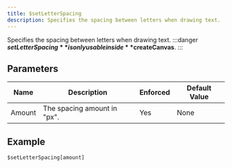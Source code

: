 ```yaml
---
title: $setLetterSpacing
description: Specifies the spacing between letters when drawing text.
---
```


Specifies the spacing between letters when drawing text.
:::danger
**$setLetterSpacing** is only usable inside **$createCanvas**.
:::
## Parameters
|  Name  |         Description         | Enforced | Default Value |
|--------|-----------------------------|----------|---------------|
| Amount | The spacing amount in "px". | Yes      | None          |
## Example
```eats
$setLetterSpacing[amount]
```
